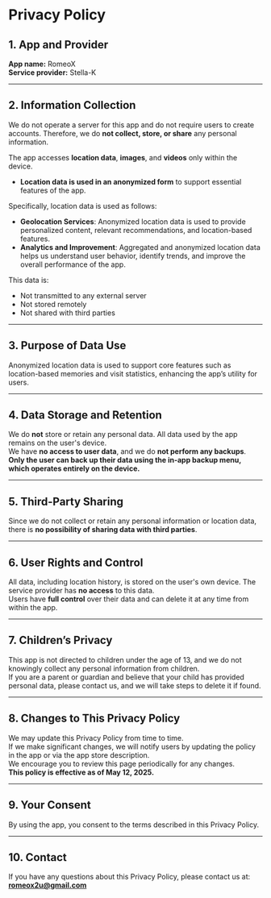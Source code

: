
# Privacy Policy

## 1. App and Provider
**App name:** RomeoX  
**Service provider:** Stella-K

---

## 2. Information Collection
We do not operate a server for this app and do not require users to create accounts. Therefore, we do **not collect, store, or share** any personal information.

The app accesses **location data**, **images**, and **videos** only within the device.  
- **Location data is used in an anonymized form** to support essential features of the app.

Specifically, location data is used as follows:
- **Geolocation Services**: Anonymized location data is used to provide personalized content, relevant recommendations, and location-based features.  
- **Analytics and Improvement**: Aggregated and anonymized location data helps us understand user behavior, identify trends, and improve the overall performance of the app.

This data is:
- Not transmitted to any external server  
- Not stored remotely  
- Not shared with third parties

---

## 3. Purpose of Data Use
Anonymized location data is used to support core features such as location-based memories and visit statistics, enhancing the app’s utility for users.

---

## 4. Data Storage and Retention
We do **not** store or retain any personal data. All data used by the app remains on the user's device.  
We have **no access to user data**, and we do **not perform any backups**.  
**Only the user can back up their data using the in-app backup menu, which operates entirely on the device.**

---

## 5. Third-Party Sharing
Since we do not collect or retain any personal information or location data, there is **no possibility of sharing data with third parties**.

---

## 6. User Rights and Control
All data, including location history, is stored on the user's own device. The service provider has **no access** to this data.  
Users have **full control** over their data and can delete it at any time from within the app.

---

## 7. Children’s Privacy
This app is not directed to children under the age of 13, and we do not knowingly collect any personal information from children.  
If you are a parent or guardian and believe that your child has provided personal data, please contact us, and we will take steps to delete it if found.

---

## 8. Changes to This Privacy Policy
We may update this Privacy Policy from time to time.  
If we make significant changes, we will notify users by updating the policy in the app or via the app store description.  
We encourage you to review this page periodically for any changes.  
**This policy is effective as of May 12, 2025.**

---

## 9. Your Consent
By using the app, you consent to the terms described in this Privacy Policy.

---

## 10. Contact
If you have any questions about this Privacy Policy, please contact us at:  
**romeox2u@gmail.com**

